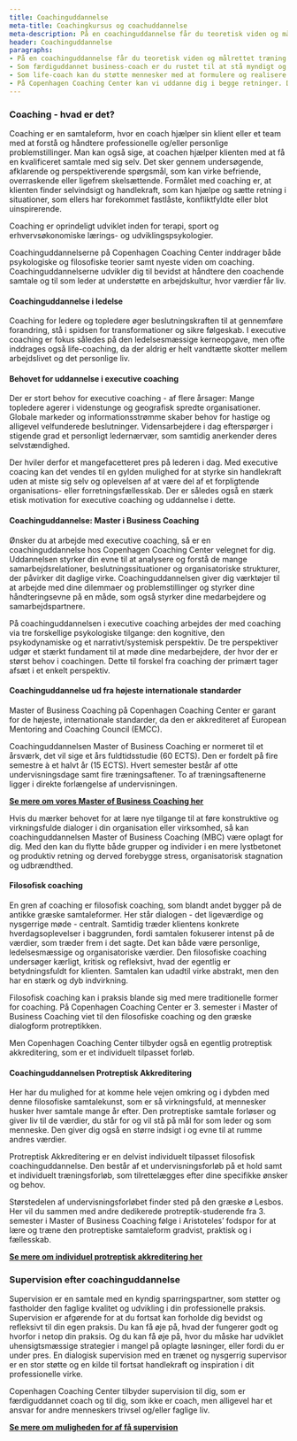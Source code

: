 ```yaml
---
title: Coachinguddannelse
meta-title: Coachingkursus og coachuddannelse
meta-description: På en coachinguddannelse får du teoretisk viden og målrettet træning i at coache. Du lærer at facilitere en udviklende samtale med en klient eller et team. I løbet af en coachinguddannelse vil du desuden selv være hovedpersonen i en lang række coachende samtaler. Derfor vil uddannelsen også forandre dig personligt og professionelt.
header: Coachinguddannelse
paragraphs:
- På en coachinguddannelse får du teoretisk viden og målrettet træning i at coache. Du lærer at facilitere en udviklende samtale med en klient eller et team. I løbet af en coachinguddannelse vil du desuden selv være hovedpersonen i en lang række coachende samtaler. Derfor vil uddannelsen også forandre dig personligt og professionelt.
- Som færdiguddannet business-coach er du rustet til at stå myndigt og støttende i mange former for professionelle samtaler. Det kan være procesmøder, medarbejderudvikling, konflikt- og krisehåndtering eller topledercoaching.
- Som life-coach kan du støtte mennesker med at formulere og realisere personlige og private mål.
- På Copenhagen Coaching Center kan vi uddanne dig i begge retninger. Du er derfor kommet til det helt rigtige sted, hvis du leder efter en coachinguddannelse.
---
```


### Coaching - hvad er det?

Coaching er en samtaleform, hvor en coach hjælper sin klient eller et team med at forstå og håndtere professionelle og/eller personlige problemstillinger. Man kan også sige, at coachen hjælper klienten med at få en kvalificeret samtale med sig selv. Det sker gennem undersøgende, afklarende og perspektiverende spørgsmål, som kan virke befriende, overraskende eller ligefrem skelsættende. Formålet med coaching er, at klienten finder selvindsigt og handlekraft, som kan hjælpe og sætte retning i situationer, som ellers har forekommet fastlåste, konfliktfyldte eller blot uinspirerende.

Coaching er oprindeligt udviklet inden for terapi, sport og erhvervsøkonomiske lærings- og udviklingspsykologier.  

Coachinguddannelserne på Copenhagen Coaching Center inddrager både psykologiske og filosofiske teorier samt nyeste viden om coaching. Coachinguddannelserne udvikler dig til bevidst at håndtere den coachende samtale og til som leder at understøtte en arbejdskultur, hvor værdier får liv.

#### Coachinguddannelse i ledelse

Coaching for ledere og topledere øger beslutningskraften til at gennemføre forandring, stå i spidsen for transformationer og sikre følgeskab. I executive coaching er fokus således på den ledelsesmæssige kerneopgave, men ofte inddrages også life-coaching, da der aldrig er helt vandtætte skotter mellem arbejdslivet og det personlige liv.

#### Behovet for uddannelse i executive coaching

Der er stort behov for executive coaching - af flere årsager: Mange topledere agerer i videnstunge og geografisk spredte organisationer. Globale markeder og informationsstrømme skaber behov for hastige og alligevel velfunderede beslutninger. Vidensarbejdere i dag efterspørger i stigende grad et personligt ledernærvær, som samtidig anerkender deres selvstændighed.  

Der hviler derfor et mangefacetteret pres på lederen i dag. Med executive coacing kan det vendes til en gylden mulighed for at styrke sin handlekraft uden at miste sig selv og oplevelsen af at være del af et forpligtende organisations- eller forretningsfællesskab. Der er således også en stærk etisk motivation for executive coaching og uddannelse i dette.  

#### Coachinguddannelse: Master i Business Coaching

Ønsker du at arbejde med executive coaching, så er en coachinguddannelse hos Copenhagen Coaching Center velegnet for dig. Uddannelsen styrker din evne til at analysere og forstå de mange samarbejdsrelationer, beslutningssituationer og organisatoriske strukturer, der påvirker dit daglige virke. Coachinguddannelsen giver dig værktøjer til at arbejde med dine dilemmaer og problemstillinger og styrker dine håndteringsevne på en måde, som også styrker dine medarbejdere og samarbejdspartnere.

På coachinguddannelsen i executive coaching arbejdes der med coaching via tre forskellige psykologiske tilgange: den kognitive, den psykodynamiske og et narrativt/systemisk perspektiv. De tre perspektiver udgør et stærkt fundament til at møde dine medarbejdere, der hvor der er størst behov i coachingen. Dette til forskel fra coaching der primært tager afsæt i et enkelt perspektiv.

#### Coachinguddannelse ud fra højeste internationale standarder

Master of Business Coaching på Copenhagen Coaching Center er garant for de højeste, internationale standarder, da den er akkrediteret af European Mentoring and Coaching Council (EMCC).

Coachinguddannelsen Master of Business Coaching er normeret til et årsværk, det vil sige et års fuldtidsstudie (60 ECTS). Den er fordelt på fire semestre à et halvt år (15 ECTS). Hvert semester består af otte undervisningsdage samt fire træningsaftener. To af træningsaftenerne ligger i direkte forlængelse af undervisningen.

<ins>**[Se mere om vores Master of Business Coaching her](/academy/master-of-business-coaching/)**</ins>

Hvis du mærker behovet for at lære nye tilgange til at føre konstruktive og virkningsfulde dialoger i din organisation eller virksomhed, så kan coachinguddannelsen Master of Business Coaching (MBC) være oplagt for dig. Med den kan du flytte både grupper og individer i en mere lystbetonet og produktiv retning og derved forebygge stress, organisatorisk stagnation og udbrændthed.

#### Filosofisk coaching

En gren af coaching er filosofisk coaching, som blandt andet bygger på de antikke græske samtaleformer. Her står dialogen - det ligeværdige og nysgerrige møde - centralt. Samtidig træder klientens konkrete hverdagsoplevelser i baggrunden, fordi samtalen fokuserer intenst på de værdier, som træder frem i det sagte. Det kan både være personlige, ledelsesmæssige og organisatoriske værdier. Den filosofiske coaching undersøger kærligt, kritisk og refleksivt, hvad der egentlig er betydningsfuldt for klienten. Samtalen kan udadtil virke abstrakt, men den har en stærk og dyb indvirkning.  

Filosofisk coaching kan i praksis blande sig med mere traditionelle former for coaching. På Copenhagen Coaching Center er 3. semester i Master of Business Coaching viet til den filosofiske coaching og den græske dialogform protreptikken.

Men Copenhagen Coaching Center tilbyder også en egentlig protreptisk akkreditering, som er et individuelt tilpasset forløb.  

#### Coachinguddannelsen Protreptisk Akkreditering

Her har du mulighed for at komme hele vejen omkring og i dybden med denne filosofiske samtalekunst, som er så virkningsfuld, at mennesker husker hver samtale mange år efter. Den protreptiske samtale forløser og giver liv til de værdier, du står for og vil stå på mål for som leder og som menneske. Den giver dig også en større indsigt i og evne til at rumme andres værdier.

Protreptisk Akkreditering er en delvist individuelt tilpasset filosofisk coachinguddannelse. Den består af et undervisningsforløb på et hold samt et individuelt træningsforløb, som tilrettelægges efter dine specifikke ønsker og behov.

Størstedelen af undervisningsforløbet finder sted på den græske ø Lesbos. Her vil du sammen med andre dedikerede protreptik-studerende fra 3. semester i Master of Business Coaching følge i Aristoteles’ fodspor for at lære og træne den protreptiske samtaleform gradvist, praktisk og i fællesskab.

<ins>**[Se mere om individuel protreptisk akkreditering her](/academy/individuel-protreptisk-akkreditering/)**</ins>

### Supervision efter coachinguddannelse

Supervision er en samtale med en kyndig sparringspartner, som støtter og fastholder den faglige kvalitet og udvikling i din professionelle praksis. Supervision er afgørende for at du fortsat kan forholde dig bevidst og refleksivt til din egen praksis. Du kan få øje på, hvad der fungerer godt og hvorfor i netop din praksis. Og du kan få øje på, hvor du måske har udviklet uhensigtsmæssige strategier i mangel på oplagte løsninger, eller fordi du er under pres. En dialogisk supervision med en trænet og nysgerrig supervisor er en stor støtte og en kilde til fortsat handlekraft og inspiration i dit professionelle virke. 

Copenhagen Coaching Center tilbyder supervision til dig, som er færdiguddannet coach og til dig, som ikke er coach, men alligevel har et ansvar for andre menneskers trivsel og/eller faglige liv.

<ins>**[Se mere om muligheden for af få supervision](/coaching-service/#Supervisionogsparring)**</ins>